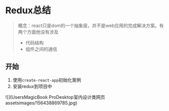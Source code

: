 # Redux总结

> 概念：react只是dom的一个抽象层，并不是web应用的完成解决方案。有两个方面他没有涉及
>
> - 代码结构
> - 组件之间的通信



## 开始

1. 使用`create-react-app`初始化案例
2. 安装redux到项目中

![](UsersMagicBook ProDesktop室内设计类网页assetsimages/156438869785.jpg)